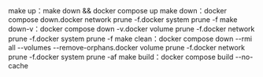 make up：make down && docker compose up
make down：docker compose down.docker network prune -f.docker system prune -f
make down-v：docker compose down -v.docker volume prune -f.docker network prune -f.docker system prune -f
make clean：docker compose down --rmi all --volumes --remove-orphans.docker volume prune -f.docker network prune -f.docker system prune -af
make build：docker compose build --no-cache